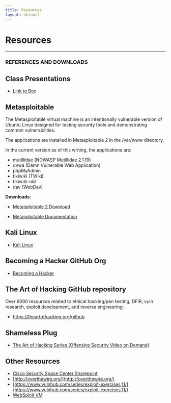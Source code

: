 ```yaml
---
title: Resources
layout: default
---
```


# Resources

<hr>

### REFERENCES AND DOWNLOADS

## Class Presentations

-   [Link to Box](https://cisco.box.com/s/htxba0p706e335zskbixm0244aysjz9w)

## Metasploitable

The Metasploitable virtual machine is an intentionally vulnerable
version of Ubuntu Linux designed for testing security tools and
demonstrating common vulnerabilities.

The applications are installed in Metasploitable 2 in
the /var/www directory.

In the current version as of this writing, the applications are:

-   mutillidae (NOWASP Mutillidae 2.1.19)
-   dvwa (Damn Vulnerable Web Application)
-   phpMyAdmin
-   tikiwiki (TWiki)
-   tikiwiki-old
-   dav (WebDav)

**Downloads**:

- [Metasploitable 2 Download](https://information.rapid7.com/metasploitable-download.html?LS=1631875&CS=web)

- [Metasploitable Documentation](https://community.rapid7.com/docs/DOC-1875)

## Kali Linux

- [Kali Linux](https://www.kali.org/)

## Becoming a Hacker GitHub Org

- [Becoming a Hacker](https://github.com/becomingahacker)

## The Art of Hacking GitHub repository

Over 6000 resources related to ethical hacking/pen testing, DFIR, vuln
research, exploit development, and reverse engineering:

- <https://theartofhacking.org/github>

## Shameless Plug

- [The Art of Hacking Series (Offensive Security Video on
    Demand)](https://theartofhacking.org)

## Other Resources

- [Cisco Security Space Center Sharepoint](https://cisco.sharepoint.com/sites/SecuritySpaceCenter)
- [http://overthewire.org/](http://overthewire.org/)
- [https://www.vulnhub.com/series/exploit-exercises,11/](https://www.vulnhub.com/series/exploit-exercises,11/)
- [WebSploit VM](https://websploit.h4cker.org)
